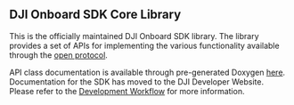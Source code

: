 ## DJI Onboard SDK Core Library

This is the officially maintained DJI Onboard SDK library. The library provides a set of APIs for implementing the various functionality available through the [open protocol](https://developer.dji.com/onboard-sdk/documentation/protocol-doc/open-protocol.html). 

API class documentation is available through pre-generated Doxygen [here](https://developer.dji.com/onboard-api-reference/index.html). Documentation for the SDK has moved to the DJI Developer Website. Please refer to the [Development Workflow](https://developer.dji.com/onboard-sdk/documentation/development-workflow/workflow-prereq.html) for more information.